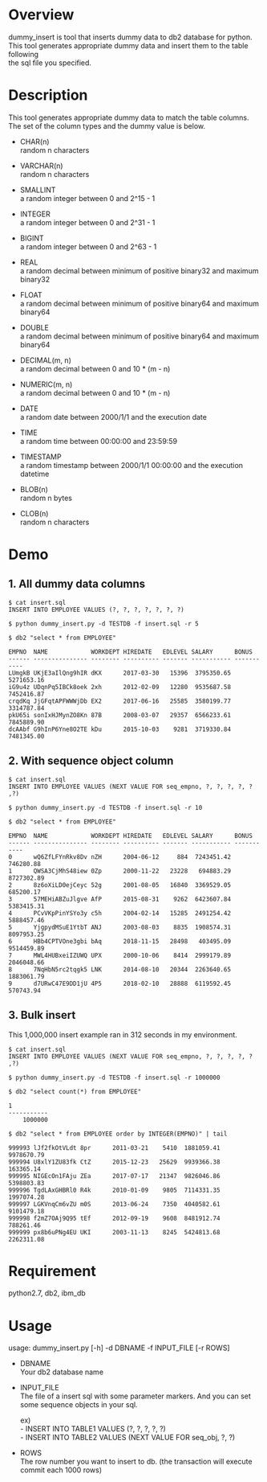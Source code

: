 # Overview 
 
 dummy_insert is tool that inserts dummy data to db2 database for python.  
 This tool generates appropriate dummy data and insert them to the table following  
 the sql file you specified.

# Description

 This tool generates appropriate dummy data to match the table columns.  
 The set of the column types and the dummy value is below.  

 - CHAR(n)  
 random n characters

 - VARCHAR(n)  
 random n characters

 - SMALLINT  
 a random integer between 0 and 2^15 - 1

 - INTEGER  
 a random integer between 0 and 2^31 - 1

 - BIGINT  
 a random integer between 0 and 2^63 - 1

 - REAL  
 a random decimal between minimum of positive binary32 and maximum binary32

 - FLOAT  
 a random decimal between minimum of positive binary64 and maximum binary64
  
 - DOUBLE  
 a random decimal between minimum of positive binary64 and maximum binary64

 - DECIMAL(m, n)  
 a random decimal between 0 and 10 * (m - n)

 - NUMERIC(m, n)  
 a random decimal between 0 and 10 * (m - n)

 - DATE  
 a random date between 2000/1/1 and the execution date

 - TIME  
 a random time between 00:00:00 and 23:59:59

 - TIMESTAMP  
 a random timestamp between 2000/1/1 00:00:00 and the execution datetime

 - BLOB(n)  
 random n bytes

 - CLOB(n)  
 random n characters
    
# Demo

 ## 1. All dummy data columns

 `$ cat insert.sql`  
 `INSERT INTO EMPLOYEE VALUES (?, ?, ?, ?, ?, ?, ?)`

 `$ python dummy_insert.py -d TESTDB -f insert.sql -r 5`

 `$ db2 "select * from EMPLOYEE"`

    EMPNO  NAME            WORKDEPT HIREDATE   EDLEVEL SALARY      BONUS  
    ------ --------------- -------- ---------- ------- ----------- -----------  
    LUmgkB UKjE3aIlQng9hIR dKX      2017-03-30   15396  3795350.65  5271653.16  
    iG9u4z UDqnPq5IBCk8oek 2xh      2012-02-09   12280  9535687.58  7452416.87  
    crqdKq JjGFqtAPFWWWjDb EX2      2017-06-16   25585  3580199.77  3314787.84  
    pkU65i sonIxHJMynZO8Kn 87B      2008-03-07   29357  6566233.61  7845889.90  
    dcAAbf G9hInP6Yne8O2TE kDu      2015-10-03    9281  3719330.84  7481345.00  


 ## 2. With sequence object column  
 
 `$ cat insert.sql`  
 `INSERT INTO EMPLOYEE VALUES (NEXT VALUE FOR seq_empno, ?, ?, ?, ?, ? ,?)`  

 `$ python dummy_insert.py -d TESTDB -f insert.sql -r 10`

 `$ db2 "select * from EMPLOYEE"`

    EMPNO  NAME            WORKDEPT HIREDATE   EDLEVEL SALARY      BONUS  
    ------ --------------- -------- ---------- ------- ----------- -----------  
    0      wQ6ZfLFYnRkv8Dv nZH      2004-06-12     884  7243451.42   746280.88  
    1      QWSA3CjMhS48iew 0Zp      2000-11-22   23228   694883.29  8727302.89  
    2      8z6oXiLD0ejCeyc 52g      2001-08-05   16840  3369529.05   685200.17  
    3      57MEHiABZuJlgve AfP      2015-08-31    9262  6423607.84  5383415.31  
    4      PCvVKpPinYSYo3y c5h      2004-02-14   15285  2491254.42  5888457.46  
    5      YjgpydMSuE1YtbT ANJ      2003-08-03    8835  1908574.31  8097953.25  
    6      HBb4CPTVOne3gbi bAq      2018-11-15   28498   403495.09  9514459.89  
    7      MWL4HUBxeiIZUWQ UPX      2000-10-06    8414  2999179.89  2046048.66  
    8      7NqHbN5rc2tqgk5 LNK      2014-08-10   20344  2263640.65  1883061.79  
    9      d7URwC47E9DD1jU 4P5      2018-02-10   28888  6119592.45   570743.94  


 ## 3. Bulk insert  
 This 1,000,000 insert example ran in 312 seconds in my environment.  
   
 `$ cat insert.sql`  
 `INSERT INTO EMPLOYEE VALUES (NEXT VALUE FOR seq_empno, ?, ?, ?, ?, ? ,?)`

 `$ python dummy_insert.py -d TESTDB -f insert.sql -r 1000000`  
 
 `$ db2 "select count(*) from EMPLOYEE"`
 
    1
    -----------
        1000000
    
 `$ db2 "select * from EMPLOYEE order by INTEGER(EMPNO)" | tail`
 
    999993 lJf2fkOtVLdt 8pr      2011-03-21    5410  1881059.41  9978670.79
    999994 U8xlY1ZU83fk CtZ      2015-12-23   25629  9939366.38   163365.14
    999995 NIGEcOn1FAju ZEa      2017-07-17   21347  9826046.86  5398803.83
    999996 TgdLAxGHBRl0 R4k      2010-01-09    9805  7114331.35  1997074.28
    999997 LGKVnqCm6vZU m0S      2013-06-24    7350  4040582.61  9101479.18
    999998 f2mZ7OAj9Q95 tEf      2012-09-19    9608  8481912.74   788261.46
    999999 px8b6uPNg4EU UKI      2003-11-13    8245  5424813.68  2262311.08
 
 
# Requirement

 python2.7, db2, ibm_db

# Usage

 usage: dummy_insert.py [-h] -d DBNAME -f INPUT_FILE [-r ROWS]

   - DBNAME  
       Your db2 database name

   - INPUT_FILE  
       The file of a insert sql with some parameter markers. And you can 
       set some sequence objects in your sql.

       ex)  
         - INSERT INTO TABLE1 VALUES (?, ?, ?, ?, ?)  
         - INSERT INTO TABLE2 VALUES (NEXT VALUE FOR seq_obj, ?, ?)  

   - ROWS  
       The row number you want to insert to db.
       (the transaction will execute commit each 1000 rows)
       
